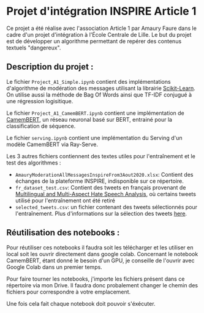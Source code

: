 # Projet d'intégration INSPIRE Article 1

Ce projet a été réalise avec l'association Article 1 par Amaury Faure dans le cadre d'un projet d'intégration à l'École Centrale de Lille. 
Le but du projet est de développer un algorithme permettant de repérer des contenus textuels "dangereux". 

## Description du projet : 

Le fichier `Project_A1_Simple.ipynb` contient des implémentations d'algorithme de modération des messages utilisant la librairie [Scikit-Learn](https://scikit-learn.org/stable/index.html). On utilise aussi la méthode de Bag Of Words ainsi que TF-IDF conjugué à une régression logisitique.

Le fichier `Project_A1_CamemBERT.ipynb` contient une implémentation de [CamemBERT](https://camembert-model.fr/), un réseau neuronal basé sur BERT, entrainé pour la classification de séquence. 

Le fichier `serving.ipynb` contient une implémentation du Serving d'un modèle CamemBERT via Ray-Serve.

Les 3 autres fichiers contiennent des textes utiles pour l'entraînement et le test des algorithmes :
- `AmauryModerationAllMessagesInspireFrom3Aout2020.xlsx`: Contient des échanges de la plateforme INSPIRE, indisponible sur ce répertoire.
- `fr_dataset_test.csv`: Contient des tweets en français provenant de [Multilingual and Multi-Aspect Hate Speech Analysis](https://github.com/HKUST-KnowComp/MLMA_hate_speech), où certains tweets utilisé pour l'entraînement ont été retiré
- `selected_tweets.csv`: un fichier contenant des tweets sélectionnés pour l'entraînement. Plus d'informations sur la sélection des tweets [here](https://github.com/AmauryFaure/get_tweets.git).

## Réutilisation des notebooks :

Pour réutiliser ces notebooks il faudra soit les télécharger et les utiliser en local soit les ouvrir directement dans google colab. Concernant le notebook CamemBERT, étant donné le besoin d'un GPU, je conseille de l'ouvrir avec Google Colab dans un premier temps.

Pour faire tourner les notebooks, j'importe les fichiers présent dans ce répertoire via mon Drive. Il faudra donc probalement changer le chemin des fichiers pour correspondre à votre emplacement.

Une fois cela fait chaque notebook doit pouvoir s'éxécuter.
